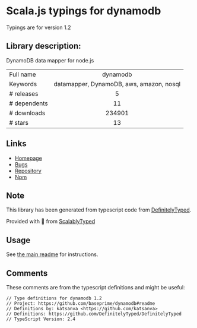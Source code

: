 
# Scala.js typings for dynamodb

Typings are for version 1.2

## Library description:
DynamoDB data mapper for node.js

|                    |                 |
| ------------------ | :-------------: |
| Full name          | dynamodb |
| Keywords           | datamapper, DynamoDB, aws, amazon, nosql |
| # releases         | 5 |
| # dependents       | 11 |
| # downloads        | 234901 |
| # stars            | 13 |

## Links
- [Homepage](https://github.com/baseprime/dynamodb#readme)
- [Bugs](https://github.com/baseprime/dynamodb/issues)
- [Repository](https://github.com/baseprime/dynamodb)
- [Npm](https://www.npmjs.com/package/dynamodb)
    


## Note
This library has been generated from typescript code from [DefinitelyTyped](https://definitelytyped.org).

Provided with :purple_heart: from [ScalablyTyped](https://github.com/oyvindberg/ScalablyTyped)

## Usage
See [the main readme](../../readme.md) for instructions.

## Comments

These comments are from the typescript definitions and might be useful:
```
// Type definitions for dynamodb 1.2
// Project: https://github.com/baseprime/dynamodb#readme
// Definitions by: katsanva <https://github.com/katsanva>
// Definitions: https://github.com/DefinitelyTyped/DefinitelyTyped
// TypeScript Version: 2.4

```

